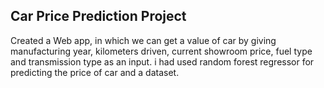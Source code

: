 ## Car Price Prediction Project

Created a Web app, in which we can get a value of car by giving manufacturing year, kilometers driven, current showroom price, fuel type and transmission type as an input. i had used random forest regressor for predicting the price of car and a dataset.
